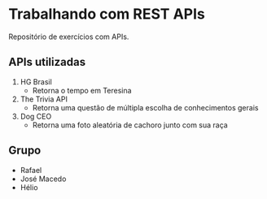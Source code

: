 # Trabalhando com REST APIs

Repositório de exercícios com APIs.

## APIs utilizadas

1. HG Brasil
    - Retorna o tempo em Teresina
1. The Trivia API
    - Retorna uma questão de múltipla escolha de conhecimentos gerais
1. Dog CEO
    - Retorna uma foto aleatória de cachoro junto com sua raça

## Grupo

- Rafael
- José Macedo
- Hélio
